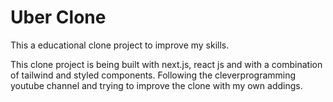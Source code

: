 # Uber Clone
This a educational clone project to improve my skills.

This clone project is being built with next.js, react js and with a combination of tailwind and styled components. Following the cleverprogramming youtube channel and trying to improve the clone with my own addings.